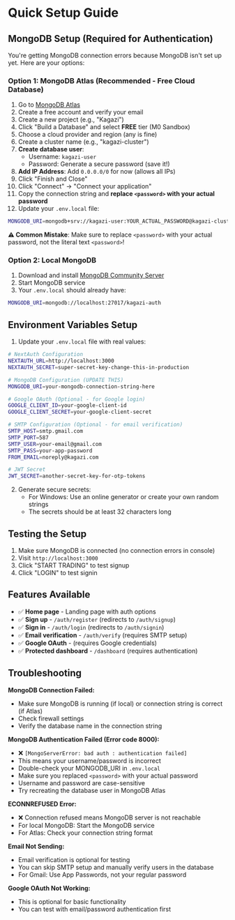 # Quick Setup Guide

## MongoDB Setup (Required for Authentication)

You're getting MongoDB connection errors because MongoDB isn't set up yet. Here are your options:

### Option 1: MongoDB Atlas (Recommended - Free Cloud Database)

1. Go to [MongoDB Atlas](https://www.mongodb.com/atlas)
2. Create a free account and verify your email
3. Create a new project (e.g., "Kagazi")
4. Click "Build a Database" and select **FREE** tier (M0 Sandbox)
5. Choose a cloud provider and region (any is fine)
6. Create a cluster name (e.g., "kagazi-cluster")
7. **Create database user**:
   - Username: `kagazi-user`
   - Password: Generate a secure password (save it!)
8. **Add IP Address**: Add `0.0.0.0/0` for now (allows all IPs)
9. Click "Finish and Close"
10. Click "Connect" → "Connect your application"
11. Copy the connection string and **replace `<password>` with your actual password**
12. Update your `.env.local` file:

```bash
MONGODB_URI=mongodb+srv://kagazi-user:YOUR_ACTUAL_PASSWORD@kagazi-cluster.xxxxx.mongodb.net/kagazi-auth
```

**⚠️ Common Mistake**: Make sure to replace `<password>` with your actual password, not the literal text `<password>`!

### Option 2: Local MongoDB

1. Download and install [MongoDB Community Server](https://www.mongodb.com/try/download/community)
2. Start MongoDB service
3. Your `.env.local` should already have:
```bash
MONGODB_URI=mongodb://localhost:27017/kagazi-auth
```

## Environment Variables Setup

1. Update your `.env.local` file with real values:

```bash
# NextAuth Configuration
NEXTAUTH_URL=http://localhost:3000
NEXTAUTH_SECRET=super-secret-key-change-this-in-production

# MongoDB Configuration (UPDATE THIS)
MONGODB_URI=your-mongodb-connection-string-here

# Google OAuth (Optional - for Google login)
GOOGLE_CLIENT_ID=your-google-client-id
GOOGLE_CLIENT_SECRET=your-google-client-secret

# SMTP Configuration (Optional - for email verification)
SMTP_HOST=smtp.gmail.com
SMTP_PORT=587
SMTP_USER=your-email@gmail.com
SMTP_PASS=your-app-password
FROM_EMAIL=noreply@kagazi.com

# JWT Secret
JWT_SECRET=another-secret-key-for-otp-tokens
```

2. Generate secure secrets:
   - For Windows: Use an online generator or create your own random strings
   - The secrets should be at least 32 characters long

## Testing the Setup

1. Make sure MongoDB is connected (no connection errors in console)
2. Visit `http://localhost:3000`
3. Click "START TRADING" to test signup
4. Click "LOGIN" to test signin

## Features Available

- ✅ **Home page** - Landing page with auth options
- ✅ **Sign up** - `/auth/register` (redirects to `/auth/signup`)
- ✅ **Sign in** - `/auth/login` (redirects to `/auth/signin`)  
- ✅ **Email verification** - `/auth/verify` (requires SMTP setup)
- ✅ **Google OAuth** - (requires Google credentials)
- ✅ **Protected dashboard** - `/dashboard` (requires authentication)

## Troubleshooting

**MongoDB Connection Failed:**
- Make sure MongoDB is running (if local) or connection string is correct (if Atlas)
- Check firewall settings
- Verify the database name in the connection string

**MongoDB Authentication Failed (Error code 8000):**
- ❌ `[MongoServerError: bad auth : authentication failed]`
- This means your username/password is incorrect
- Double-check your MONGODB_URI in `.env.local`
- Make sure you replaced `<password>` with your actual password
- Username and password are case-sensitive
- Try recreating the database user in MongoDB Atlas

**ECONNREFUSED Error:**
- ❌ Connection refused means MongoDB server is not reachable
- For local MongoDB: Start the MongoDB service
- For Atlas: Check your connection string format

**Email Not Sending:**
- Email verification is optional for testing
- You can skip SMTP setup and manually verify users in the database
- For Gmail: Use App Passwords, not your regular password

**Google OAuth Not Working:**
- This is optional for basic functionality
- You can test with email/password authentication first
